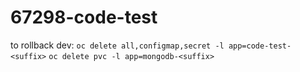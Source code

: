 # 67298-code-test

to rollback dev:
`oc delete all,configmap,secret -l app=code-test-<suffix>`
`oc delete pvc -l app=mongodb-<suffix>`

